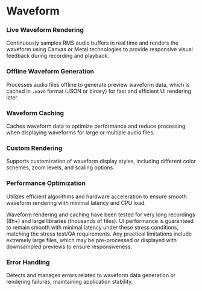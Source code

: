 # Waveform

### Live Waveform Rendering
Continuously samples RMS audio buffers in real time and renders the waveform using Canvas or Metal technologies to provide responsive visual feedback during recording and playback.

### Offline Waveform Generation
Processes audio files offline to generate preview waveform data, which is cached in `.wave` format (JSON or binary) for fast and efficient UI rendering later.

### Waveform Caching
Caches waveform data to optimize performance and reduce processing when displaying waveforms for large or multiple audio files.

### Custom Rendering
Supports customization of waveform display styles, including different color schemes, zoom levels, and scaling options.

### Performance Optimization
Utilizes efficient algorithms and hardware acceleration to ensure smooth waveform rendering with minimal latency and CPU load.

Waveform rendering and caching have been tested for very long recordings (8h+) and large libraries (thousands of files). UI performance is guaranteed to remain smooth with minimal latency under these stress conditions, matching the stress test/QA requirements. Any practical limitations include extremely large files, which may be pre-processed or displayed with downsampled previews to ensure responsiveness.
  
### Error Handling
Detects and manages errors related to waveform data generation or rendering failures, maintaining application stability.
